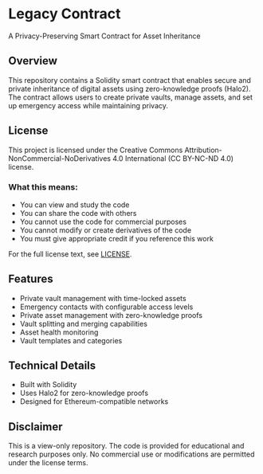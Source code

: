 # Legacy Contract

A Privacy-Preserving Smart Contract for Asset Inheritance

## Overview
This repository contains a Solidity smart contract that enables secure and private inheritance of digital assets using zero-knowledge proofs (Halo2). The contract allows users to create private vaults, manage assets, and set up emergency access while maintaining privacy.

## License
This project is licensed under the Creative Commons Attribution-NonCommercial-NoDerivatives 4.0 International (CC BY-NC-ND 4.0) license.

### What this means:
- You can view and study the code
- You can share the code with others
- You cannot use the code for commercial purposes
- You cannot modify or create derivatives of the code
- You must give appropriate credit if you reference this work

For the full license text, see [LICENSE](LICENSE).

## Features
- Private vault management with time-locked assets
- Emergency contacts with configurable access levels
- Private asset management with zero-knowledge proofs
- Vault splitting and merging capabilities
- Asset health monitoring
- Vault templates and categories

## Technical Details
- Built with Solidity
- Uses Halo2 for zero-knowledge proofs
- Designed for Ethereum-compatible networks

## Disclaimer
This is a view-only repository. The code is provided for educational and research purposes only. No commercial use or modifications are permitted under the license terms. 